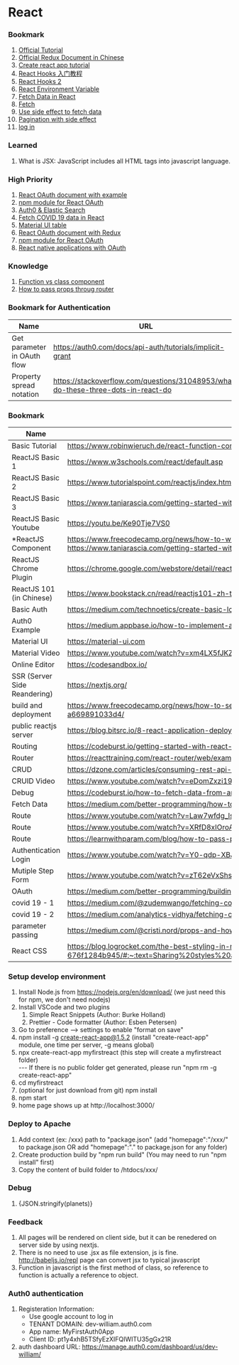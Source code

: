 # React


### Bookmark
1. [Official Tutorial](https://reactjs.org/tutorial/tutorial.html)
2. [Official Redux Document in Chinese](https://cn.redux.js.org/)
3. [Create react app tutorial](https://create-react-app.dev/docs/getting-started)
4. [React Hooks 入门教程](https://www.ruanyifeng.com/blog/2019/09/react-hooks.html)
5. [React Hooks 2](https://fenews.org/posts/getting-started-with-react-hooks/)
6. [React Environment Variable](https://medium.com/@trekinbami/using-environment-variables-in-react-6b0a99d83cf5)
7. [Fetch Data in React](https://pusher.com/tutorials/consume-restful-api-react)
8. [Fetch](https://davidwalsh.name/fetch)
9. [Use side effect to fetch data](https://medium.com/better-programming/how-to-fetch-data-from-an-api-with-react-hooks-9e7202b8afcd)
10. [Pagination with side effect](https://dev.to/admantium/react-creating-a-custom-hook-for-pagination-jni)
11. [log in](https://www.pluralsight.com/guides/how-to-router-redirect-after-login)

### Learned
1. What is JSX: JavaScript includes all HTML tags into javascript language.


### High Priority
1. [React OAuth document with example](https://medium.com/@franciscopa91/how-to-implement-oidc-authentication-with-react-context-api-and-react-router-205e13f2d49)
2. [npm module for React OAuth](https://www.npmjs.com/package/react-openidconnect)
3. [Auth0 & Elastic Search](https://medium.appbase.io/how-to-implement-authentication-for-your-react-app-cf09eef3bb0b1)
4. [Fetch COVID 19 data in React](https://medium.com/analytics-vidhya/fetching-covid-19-data-using-react-js-material-ui-and-material-table-part-2-8a1f88a954ba)
5. [Material UI table](https://material-table.com/#/)
6. [React OAuth document with Redux](https://difi.github.io/felleslosninger/oidc_sample_react.html)
7. [npm module for React OAuth]( https://www.npmjs.com/package/client-oauth2)
8. [React native applications with OAuth](https://scotch.io/tutorials/build-a-react-native-app-and-authenticate-with-oauth-20)

### Knowledge
1. [Function vs class component](https://reactjs.org/docs/components-and-props.html)
2. [How to pass props throug router](https://tylermcginnis.com/react-router-pass-props-to-components/)


### Bookmark for Authentication
Name | URL
--- | ---
Get parameter in OAuth flow | https://auth0.com/docs/api-auth/tutorials/implicit-grant
Property spread notation | https://stackoverflow.com/questions/31048953/what-do-these-three-dots-in-react-do

### Bookmark
Name | URL  
--- | ---
Basic Tutorial | https://www.robinwieruch.de/react-function-component#react-function-component-example
ReactJS Basic 1 | https://www.w3schools.com/react/default.asp
ReactJS Basic 2 | https://www.tutorialspoint.com/reactjs/index.htm
ReactJS Basic 3 | https://www.taniarascia.com/getting-started-with-react/
ReactJS Basic Youtube | https://youtu.be/Ke90Tje7VS0
*ReactJS Component | https://www.freecodecamp.org/news/how-to-write-your-first-react-js-component-d728d759cabc/ <BR/> https://www.taniarascia.com/getting-started-with-react/
ReactJS Chrome Plugin | https://chrome.google.com/webstore/detail/react-developer-tools/fmkadmapgofadopljbjfkapdkoienihi
ReactJS 101 (in Chinese) | https://www.bookstack.cn/read/reactjs101-zh-tw/README.md
Basic Auth | https://medium.com/technoetics/create-basic-login-forms-using-create-react-app-module-in-reactjs-511b9790dede
Auth0 Example | https://medium.appbase.io/how-to-implement-authentication-for-your-react-app-cf09eef3bb0b
Material UI | https://material-ui.com
Material Video | https://www.youtube.com/watch?v=xm4LX5fJKZ8&t=329s
Online Editor | https://codesandbox.io/
SSR (Server Side Reandering) | https://nextjs.org/
build and deployment | https://www.freecodecamp.org/news/how-to-set-up-deploy-your-react-app-from-scratch-using-webpack-and-babel-a669891033d4/
public reactjs server | https://blog.bitsrc.io/8-react-application-deployment-and-hosting-options-for-2019-ab4d668309fd
Routing | https://codeburst.io/getting-started-with-react-router-5c978f70df91
Router | https://reacttraining.com/react-router/web/example/basic
CRUD | https://dzone.com/articles/consuming-rest-api-with-reactjs
CRUID Video | https://www.youtube.com/watch?v=eDomZxzi19Y&t=389s
Debug | https://codeburst.io/how-to-fetch-data-from-an-api-with-react-hooks-9e7202b8afcd
Fetch Data | https://medium.com/better-programming/how-to-fetch-data-from-an-api-with-react-hooks-9e7202b8afcd
Route | https://www.youtube.com/watch?v=Law7wfdg_ls
Route | https://www.youtube.com/watch?v=XRfD8xIOroA
Route | https://learnwithparam.com/blog/how-to-pass-props-in-react-router/
Authentication Login | https://www.youtube.com/watch?v=Y0-qdp-XBJg
Mutiple Step Form | https://www.youtube.com/watch?v=zT62eVxShsY&t=1924s
OAuth | https://medium.com/better-programming/building-secure-login-flow-with-oauth-2-openid-in-react-apps-ce6e8e29630a
covid 19 - 1 | https://medium.com/@zudemwango/fetching-covid-19-data-using-react-js-material-ui-and-material-table-d41314706b59
covid 19 - 2 | https://medium.com/analytics-vidhya/fetching-covid-19-data-using-react-js-material-ui-and-material-table-part-2-8a1f88a954ba
parameter passing | https://medium.com/@cristi.nord/props-and-how-to-pass-props-to-components-in-react-part-1-b4c257381654
React CSS | https://blog.logrocket.com/the-best-styling-in-react-tutorial-youve-ever-seen-676f1284b945/#:~:text=Sharing%20styles%20across%20many%20React,styles%20reusable%20across%20multiple%20components.


### Setup develop environment
1. Install Node.js from https://nodejs.org/en/download/ (we just need  this for npm, we don't need nodejs)
2. Install VSCode and two plugins
    1. Simple React Snippets (Author: Burke Holland)
    2. Prettier - Code formatter (Author: Esben Petersen)
3. Go to preference --> settings to enable "format on save"    
4. npm install -g create-react-app@1.5.2 (install "create-react-app" module,  one time per server, -g means global)
5. npx create-react-app myfirstreact (this step will create a myfirstreact folder)   
   ---  If there is no public folder get generated, please run "npm rm -g create-react-app"     
6. cd myfirstreact 
7. (optional for just download from git) npm install
8. npm start
9. home page shows up at http://localhost:3000/

### Deploy to Apache
1. Add context (ex: /xxx) path to "package.json" (add "homepage":"/xxx/" to package.json OR add "homepage":"." to package.json for any folder)
2. Create production build by "npm run build" (You may need to run "npm install" first)
3. Copy the content of build folder to /htdocs/xxx/

### Debug
1. <div>{JSON.stringify(planets)}</div>

### Feedback 
1. All pages will be rendered on client side, but it can be renedered on server side by using nextjs.
2. There is no need to use .jsx as file extension, js is fine. http://babeljs.io/repl page can convert jsx to typical javascript
3. Function in javascript is the first method of class, so reference to function is actually a reference to object.

### Auth0 authentication
1. Registeration Information:    
     * Use google account to log in   
     * TENANT DOMAIN: dev-william.auth0.com   
     * App name: MyFirstAuth0App
     * Client ID: pt1y4xhB5TSfyEzXIFQIWITU35gGx21R
2. auth dashboard URL: https://manage.auth0.com/dashboard/us/dev-william/ 

